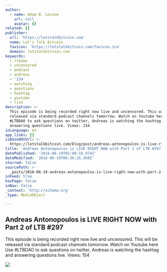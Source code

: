 ```yaml
---
author:
  - name: Adam B. Levine
    url: null
    avatar: {}
related: []
publisher:
  url: 'https://letstalkbitcoin.com'
  name: Let's Talk Bitcoin
  favicon: 'https://letstalkbitcoin.com/favicon.ico'
  domain: letstalkbitcoin.com
keywords:
  - ltbdao
  - uncensored
  - podcast
  - andreas
  - '154'
  - watching
  - questions
  - hashtag
  - youtube
  - live
description: >-
  This episode is being recorded right now live and uncensored. This will be
  released via standard podcast channels tomorrow. Watch on Youtube here Use
  #LTBDAO to ask questions on twitter, Andreas is watching the hashtag and
  answering questions live. Views: 154
inLanguage: en
app_links: []
isBasedOnUrl: >-
  https://letstalkbitcoin.com/blog/post/andreas-antonopoulos-is-live-right-now-with-part-2-of-ltb-297-the-death-of-thedao
title: 'Andreas Antonopoulos is LIVE RIGHT NOW with Part 2 of LTB #297'
datePublished: '2016-06-19T02:08:16.074Z'
dateModified: '2016-06-19T00:36:26.360Z'
starred: false
sourcePath: >-
  _posts/2016-06-19-andreas-antonopoulos-is-live-right-now-with-part-2-of-ltb-2.md
inFeed: true
hasPage: false
inNav: false
_context: 'http://schema.org'
_type: MediaObject

---
```

<article style=""><h1>Andreas Antonopoulos is LIVE RIGHT NOW with Part 2 of LTB #297</h1><p>This episode is being recorded right now live and uncensored. This will be released via standard podcast channels tomorrow. Watch on Youtube here Use #LTBDAO to ask questions on twitter, Andreas is watching the hashtag and answering questions live. Views: 154</p><img src="https://letstalkbitcoin.com/files/blogs/1828-ca027b25e7e97737dd894e1b979b566175782dafe3ab22e3b8c5eced13e85ad7.jpg" /></article>